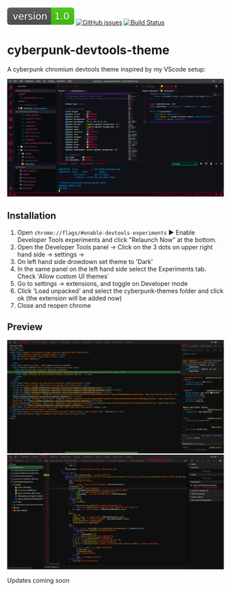 ![S1](/version.svg "s1")
[![GitHub issues](https://img.shields.io/github/issues/SeshanPillay25/cyberpunk-devtools-theme.svg)](https://github.com/SeshanPillay25/cyberpunk-devtools-theme/issues)
[![Build Status](https://travis-ci.com/username/projectname.svg?branch=master)](https://github.com/SeshanPillay25/cyberpunk-devtools-theme/)
# cyberpunk-devtools-theme
A cyberpunk chromium devtools theme inspired by my VScode setup:

![S1](/vssetup.png "s1")

## Installation

1. Open `chrome://flags/#enable-devtools-experiments` &#9654; Enable Developer Tools experiments and click "Relaunch Now" at the bottom.
2. Open the Developer Tools panel -> Click on the 3 dots on upper right hand side -> settings -> 
3. On left hand side drowdown set theme to 'Dark' 
4. In the same panel on the left hand side select the Experiments tab. Check 'Allow custom UI themes`
5. Go to settings -> extensions, and toggle on Developer mode
6. Click 'Load unpacked' and select the cyberpunk-themes folder and click ok (the extension will be added now)
7. Close and reopen chrome

## Preview
![S2](/elements.png "s2")
![S3](/sources.png "s3")

Updates coming soon
